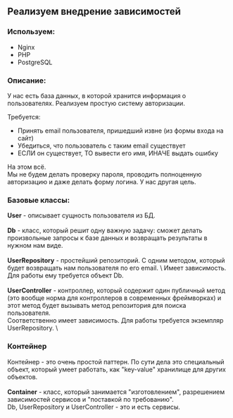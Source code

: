 ## Реализуем внедрение зависимостей  

### Используем:
- Nginx
- PHP
- PostgreSQL

### Описание:
У нас есть база данных, в которой хранится информация о пользователях. Реализуем простую систему авторизации.

Требуется:

- Принять email пользователя, пришедший извне (из формы входа на сайт)
- Убедиться, что пользователь с таким email существует
- ЕСЛИ он существует, ТО вывести его имя, ИНАЧЕ выдать ошибку

На этом всё. \
Мы не будем делать проверку пароля, проводить полноценную авторизацию и даже делать форму логина. У нас другая цель.

### Базовые классы:
**User** - описывает сущность пользователя из БД. \
\
**Db** - класс, который решит одну важную задачу: сможет делать произвольные запросы к базе данных и возвращать результаты в нужном нам виде. \
\
**UserRepository** - простейший репозиторий. С одним методом, который будет возвращать нам пользователя по его email. \ 
Имеет зависимость. Для работы ему требуется объект Db. \
\
**UserController** - контроллер, который содержит один публичный метод (это вообще норма для контроллеров в современных фреймворках) и этот метод будет вызывать метод репозитория для поиска пользователя. \
Соответственно имеет зависимость. Для работы требуется экземпляр UserRepository. \

### Контейнер
Контейнер - это очень простой паттерн. По сути дела это специальный объект, который умеет работать, как "key-value" хранилище для других объектов. \
\
**Container** - класс, который занимается "изготовлением", разрешением зависимостей сервисов и "поставкой по требованию". \
Db, UserRepository и UserController - это и есть сервисы.